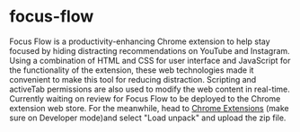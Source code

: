 # focus-flow
Focus Flow is a productivity-enhancing Chrome extension to help stay focused by hiding distracting recommendations on YouTube and Instagram.
Using a combination of HTML and CSS for user interface and JavaScript for the functionality of the extension, these web technologies made it convenient to make this tool for reducing distraction. Scripting and activeTab permissions are also used to modify the web content in real-time. Currently waiting on review for Focus Flow to be deployed to the Chrome extension web store. For the meanwhile, head to [Chrome Extensions](chrome://extensions/) (make sure on Developer mode)and select "Load unpack" and upload the zip file.
